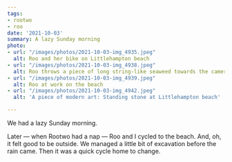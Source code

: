 ```yaml
---
tags:
- rootwo
- roo
date: '2021-10-03'
summary: A lazy Sunday morning
photo:
- url: "/images/photos/2021-10-03-img_4935.jpeg"
  alt: Roo and her bike on Littlehampton beach
- url: "/images/photos/2021-10-03-img_4938.jpeg"
  alt: Roo throws a piece of long string-like seaweed towards the camera
- url: "/images/photos/2021-10-03-img_4939.jpeg"
  alt: Roo at work on the beach
- url: "/images/photos/2021-10-03-img_4942.jpeg"
  alt: 'A piece of modern art: Standing stone at Littlehampton beach'

---
```

We had a lazy Sunday morning. 

Later — when Rootwo had a nap — Roo and I cycled to the beach. And, oh, it felt good to be outside. We managed a little bit of excavation before the rain came. Then it was a quick cycle home to change.
